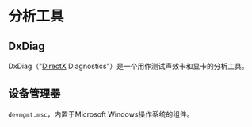 # 分析工具

## DxDiag

DxDiag（"[DirectX](https://zh.wikipedia.org/wiki/DirectX) Diagnostics"）是一个用作测试声效卡和显卡的分析工具。

## 设备管理器

`devmgmt.msc`，内置于Microsoft Windows操作系统的组件。

